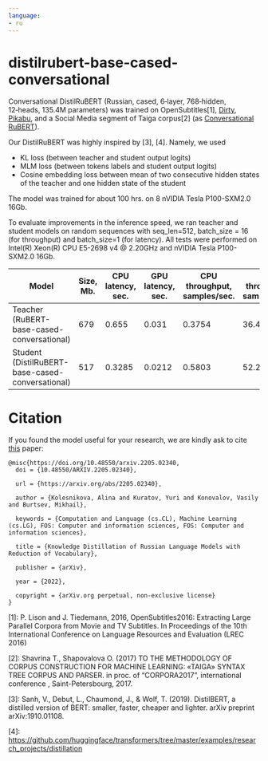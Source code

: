 ```yaml
---
language:
- ru
---
```

# distilrubert-base-cased-conversational
Conversational DistilRuBERT \(Russian, cased, 6‑layer, 768‑hidden, 12‑heads, 135.4M parameters\) was trained on OpenSubtitles\[1\], [Dirty](https://d3.ru/), [Pikabu](https://pikabu.ru/), and a Social Media segment of Taiga corpus\[2\] (as [Conversational RuBERT](https://huggingface.co/DeepPavlov/rubert-base-cased-conversational)).

Our DistilRuBERT was highly inspired by \[3\], \[4\]. Namely, we used 
* KL loss (between teacher and student output logits)
* MLM loss (between tokens labels and student output logits)
* Cosine embedding loss between mean of two consecutive hidden states of the teacher and one hidden state of the student

The model was trained for about 100 hrs. on 8 nVIDIA Tesla P100-SXM2.0 16Gb.

To evaluate improvements in the inference speed, we ran teacher and student models on random sequences with seq_len=512, batch_size = 16 (for throughput) and batch_size=1 (for latency). 
All tests were performed on Intel(R) Xeon(R) CPU E5-2698 v4 @ 2.20GHz and nVIDIA Tesla P100-SXM2.0 16Gb.

| Model                                           | Size, Mb.  | CPU latency, sec.| GPU latency, sec. | CPU throughput, samples/sec. | GPU throughput, samples/sec. |
|-------------------------------------------------|------------|------------------|-------------------|------------------------------|------------------------------|
| Teacher (RuBERT-base-cased-conversational)      | 679        | 0.655            | 0.031             | 0.3754                       | 36.4902                      |
| Student (DistilRuBERT-base-cased-conversational)| 517        | 0.3285           | 0.0212            | 0.5803                       | 52.2495                      |

# Citation
If you found the model useful for your research, we are kindly ask to cite [this](https://arxiv.org/abs/2205.02340) paper:
```
@misc{https://doi.org/10.48550/arxiv.2205.02340,
  doi = {10.48550/ARXIV.2205.02340},
  
  url = {https://arxiv.org/abs/2205.02340},
  
  author = {Kolesnikova, Alina and Kuratov, Yuri and Konovalov, Vasily and Burtsev, Mikhail},
  
  keywords = {Computation and Language (cs.CL), Machine Learning (cs.LG), FOS: Computer and information sciences, FOS: Computer and information sciences},
  
  title = {Knowledge Distillation of Russian Language Models with Reduction of Vocabulary},
  
  publisher = {arXiv},
  
  year = {2022},
  
  copyright = {arXiv.org perpetual, non-exclusive license}
}
```

\[1\]: P. Lison and J. Tiedemann, 2016, OpenSubtitles2016: Extracting Large Parallel Corpora from Movie and TV Subtitles. In Proceedings of the 10th International Conference on Language Resources and Evaluation \(LREC 2016\)

\[2\]: Shavrina T., Shapovalova O. \(2017\) TO THE METHODOLOGY OF CORPUS CONSTRUCTION FOR MACHINE LEARNING: «TAIGA» SYNTAX TREE CORPUS AND PARSER. in proc. of “CORPORA2017”, international conference , Saint-Petersbourg, 2017.

\[3\]: Sanh, V., Debut, L., Chaumond, J., & Wolf, T. \(2019\). DistilBERT, a distilled version of BERT: smaller, faster, cheaper and lighter. arXiv preprint arXiv:1910.01108.

\[4\]: <https://github.com/huggingface/transformers/tree/master/examples/research_projects/distillation>